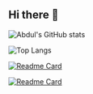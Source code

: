 ## Hi there 👋

<!--
**abdullateefsherani07/abdullateefsherani07** is a ✨ _special_ ✨ repository because its `README.md` (this file) appears on your GitHub profile.

Here are some ideas to get you started:

- 🔭 I’m currently working on ...
- 🌱 I’m currently learning ...
- 👯 I’m looking to collaborate on ...
- 🤔 I’m looking for help with ...
- 💬 Ask me about ...
- 📫 How to reach me: ...
- 😄 Pronouns: ...
- ⚡ Fun fact: ...
-->

![Abdul's GitHub stats](https://github-readme-stats.vercel.app/api?username=abdullateefsherani07&custom_title=Abdul's%20Github%20Stats&show_icons=true&theme=gotham&rank_icon=github)

![Top Langs](https://github-readme-stats.vercel.app/api/top-langs/?username=abdullateefsherani07&layout=compact&theme=gotham)

[![Readme Card](https://github-readme-stats.vercel.app/api/pin/?username=abdullateefsherani07&repo=deviceinfo&theme=gotham)](https://github.com/abdullateefsherani07/deviceinfo)

[![Readme Card](https://github-readme-stats.vercel.app/api/pin/?username=abdullateefsherani07&repo=basket&theme=gotham)](https://github.com/abdullateefsherani07/basket)
